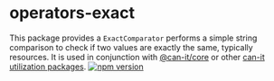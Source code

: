 # operators-exact

This package provides a `ExactComparator` performs a simple string comparison to check if two values are exactly the same, typically resources. It is used in conjunction with [@can-it/core](https://www.npmjs.com/package/@can-it/core) or other [can-it utilization packages](https://www.npmjs.com/search?q=keywords%3Acan-it-utilization).
[![npm version](https://img.shields.io/npm/v/@can-it/operators-exact.svg?style=flat-square)](https://www.npmjs.org/package/@can-it/operators-exact)
